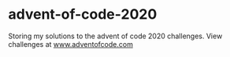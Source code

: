 # advent-of-code-2020

Storing my solutions to the advent of code 2020 challenges.
View challenges at www.adventofcode.com
